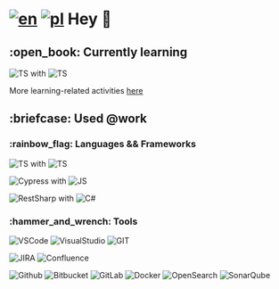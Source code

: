 # [![en](https://img.shields.io/badge/lang-en-red.svg)](https://github.com/bugITwhisperer/bugITwhisperer/blob/main/README.md) [![pl](https://img.shields.io/badge/lang-pl-green.svg)](https://github.com/bugITwhisperer/bugITwhisperer/blob/main/README.pl.md) Hey 👋

<h2 align="left">:open_book: Currently learning</h2>
<div id="learning-now-badges">
  
![TS](https://img.shields.io/badge/Framework-Playwright-323330?style=plastic&logo=Playwright&logoColor=F7DF1E&color=darkgray) with ![TS](https://img.shields.io/badge/Code-TypeScript-323330?style=plastic&logo=typescript&logoColor=F7DF1E&color=darkgray)
</div>

More learning-related activities [here](https://github.com/bugITwhisperer/bugITwhisperer/blob/main/README.learning-activities.md)

<h2 align="left">:briefcase: Used @work</h2>
<h3 align="left">:rainbow_flag: Languages && Frameworks </h3>
<div id="in-use-badges">
  
![TS](https://img.shields.io/badge/Framework-Playwright-323330?style=plastic&logo=Playwright&logoColor=F7DF1E&color=darkgray) with ![TS](https://img.shields.io/badge/Code-TypeScript-323330?style=plastic&logo=typescript&logoColor=F7DF1E&color=darkgray)
  
![Cypress](https://img.shields.io/badge/Framework-Cypress-323330?style=plastic&logo=Cypress&logoColor=F7DF1E&color=darkgray) with ![JS](https://img.shields.io/badge/Code-JavaScript-323330?style=plastic&logo=javascript&logoColor=F7DF1E&color=darkgray)

![RestSharp](https://img.shields.io/badge/Framework-RestSharp-323330?style=plastic&logo=restsharp&logoColor=F7DF1E&color=darkgray) with ![C#](https://img.shields.io/badge/Code-C%23-%23239120.svg?style=plastic&logo=c-sharp&logoColor=F7DF1E&color=darkgray)
</div>

<h3 align="left">:hammer_and_wrench: Tools</h3>
<div id="tools">
  
![VSCode](https://img.shields.io/badge/Visual_Studio_Code-0078D4?style=plastic&logo=visual%20studio%20code&logoColor=white)
![VisualStudio](https://img.shields.io/badge/Visual_Studio-5C2D91?style=plastic&logo=visual%20studio&logoColor=white)
![GIT](https://img.shields.io/badge/GIT-orange?style=plastic&logo=git&logoColor=white)

![JIRA](https://img.shields.io/badge/Jira-0052CC?style=plastic&logo=Jira&logoColor=white)
![Confluence](https://img.shields.io/badge/Confluence-0052CC.svg?style=plastic&logo=confluence&logoColor=white)

![Github](https://img.shields.io/badge/Github-black?style=plastic&logo=github&logoColor=gray&Color=white)
![Bitbucket](https://img.shields.io/badge/Bitbucket-0052CC?style=plastic&logo=bitbucket&logoColor=blue&Color=white)
![GitLab](https://img.shields.io/badge/GitLabCI-5C2D91?style=plastic&logo=gitlab&logoColor=orange&Color=white)
![Docker](https://img.shields.io/badge/Docker-darkblue?style=plastic&logo=docker&logoColor=white)
![OpenSearch](https://img.shields.io/badge/OpenSearch-white?style=plastic&logo=opensearch&logoColor=4E9BCD&color=white)
![SonarQube](https://img.shields.io/badge/SonarQube-white?style=plastic&logo=sonarqube&logoColor=4E9BCD&color=white)
</div>
